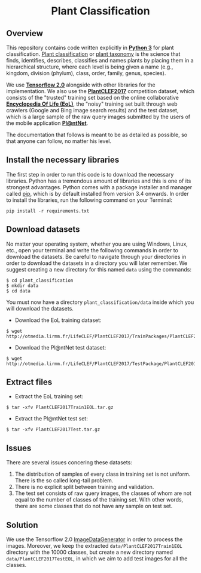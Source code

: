 <h1 align="center">
 Plant Classification
</h2>
<p align="center">

## Overview
This repository contains code written explicitly in [**Python 3**](https://www.python.org/) for plant classification. [Plant classification](https://www.nrcs.usda.gov/wps/portal/nrcs/detail/plantmaterials/technical/toolsdata/plant/?cid=stelprdb1043051) or [plant taxonomy](https://en.wikipedia.org/wiki/Plant_taxonomy) is the science that finds, identifies, describes, classifies and names plants by placing them in a hierarchical structure, where each level is being given a name (e.g., kingdom, division (phylum), class, order, family, genus, species). 

We use [**Tensorflow 2.0**](https://www.tensorflow.org/) alongside with other libraries for the implementation. We also use the [**PlantCLEF2017**](https://www.imageclef.org/lifeclef/2017/plant) competition dataset, which consists of the "trusted" training set based on the online collaborative [**Encyclopedia Of Life (EoL)**](https://eol.org/), the "noisy" training set built through web crawlers (Google and Bing image search results) and the test dataset, which is a large sample of the raw query images submitted by the users of the mobile application [**Pl@ntNet**](https://play.google.com/store/apps/details?id=org.plantnet).

The documentation that follows is meant to be as detailed as possible, so that anyone can follow, no matter his level.

## Install the necessary libraries
The first step in order to run this code is to download the necessary libraries. Python has a tremendous amount of libraries and this is one of its strongest advantages. Python comes with a package installer and manager called [pip](https://pypi.org/project/pip/), which is by default installed from version 3.4 onwards. In order to install the libraries, run the following command on your Terminal:
```
pip install -r requirements.txt
```

## Download datasets
No matter your operating system, whether you are using Windows, Linux, etc., open your terminal and write the following commands in order to download the datasets. Be careful to navigate through your directories in order to download the datasets in a directory you will later remember. We suggest creating a new directory for this named `data` using the commands:
```
$ cd plant_classification
$ mkdir data
$ cd data
```
You must now have a directory `plant_classification/data` inside which you will download the datasets.
- Download the EoL training dataset:
```
$ wget http://otmedia.lirmm.fr/LifeCLEF/PlantCLEF2017/TrainPackages/PlantCLEF2017Train1EOL.tar.gz
```
- Download the Pl@ntNet test dataset:
```
$ wget http://otmedia.lirmm.fr/LifeCLEF/PlantCLEF2017/TestPackage/PlantCLEF2017Test.tar.gz
```

## Extract files
- Extract the EoL training set:
```
$ tar -xfv PlantCLEF2017Train1EOL.tar.gz
```
- Extract the Pl@ntNet test set:
```
$ tar -xfv PlantCLEF2017Test.tar.gz
```

## Issues
There are several issues concering these datasets:
1. The distribution of samples of every class in training set is not uniform. There is the so called long-tail problem.
2. There is no explicit split between training and validation.
3. The test set consists of raw query images, the classes of whom are not equal to the number of classes of the training set. With other words, there are some classes that do not have any sample on test set.

## Solution
We use the Tensorflow 2.0 [ImageDataGenerator](https://www.tensorflow.org/api_docs/python/tf/keras/preprocessing/image/ImageDataGenerator) in order to process the images. Moreover, we keep the extracted `data/PlantCLEF2017Train1EOL` directory with the 10000 classes, but create a new directory named `data/PlantCLEF2017TestEOL`, in which we aim to add test images for all the classes. 